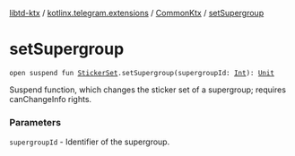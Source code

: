 [libtd-ktx](../../index.md) / [kotlinx.telegram.extensions](../index.md) / [CommonKtx](index.md) / [setSupergroup](./set-supergroup.md)

# setSupergroup

`open suspend fun `[`StickerSet`](https://tdlibx.github.io/td/docs/org/drinkless/td/libcore/telegram/TdApi.StickerSet.html)`.setSupergroup(supergroupId: `[`Int`](https://kotlinlang.org/api/latest/jvm/stdlib/kotlin/-int/index.html)`): `[`Unit`](https://kotlinlang.org/api/latest/jvm/stdlib/kotlin/-unit/index.html)

Suspend function, which changes the sticker set of a supergroup; requires canChangeInfo rights.

### Parameters

`supergroupId` - Identifier of the supergroup.